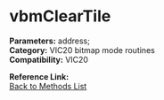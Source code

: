 # vbmClearTile

**Parameters:** address;  
**Category:** VIC20 bitmap mode routines  
**Compatibility:** VIC20  

**Reference Link:**  
[Back to Methods List](../../SUMMARY.md)
